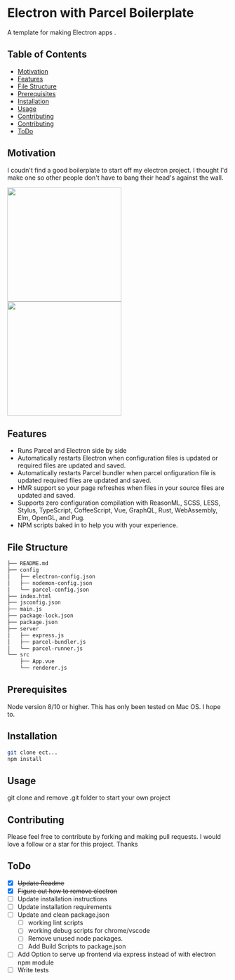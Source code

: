 # Electron with Parcel Boilerplate

A template for making Electron apps .

## Table of Contents

- [Motivation](#Motivation)
- [Features](#Features)
- [File Structure](#File-Structure)
- [Prerequisites](#Prerequisites)
- [Installation](#Installation)
- [Usage](#Usage)
- [Contributing](#Contributing)
- [Contributing](#Contributing)
- [ToDo](#ToDo)

## Motivation

I coudn't find a good boilerplate to start off my electron
project. I thought I'd make one so other people don't have
to bang their head's against the wall.

<img src="https://image.slidesharecdn.com/introvenus-140417215728-phpapp01/95/introduction-to-venusjs-38-638.jpg?cb=1397772361" height="260">

<img src="https://thumbs.dreamstime.com/t/cartoon-stick-man-drawing-conceptual-illustration-headstrong-businessman-running-against-brick-wall-head-first-business-concept-112391908.jpg" height="260">

## Features

- Runs Parcel and Electron side by side
- Automatically restarts Electron when configuration files
  is updated or required files are updated and saved.
- Automatically restarts Parcel bundler when parcel
  onfiguration file is updated required files are updated
  and saved.
- HMR support so your page refreshes when files in your
  source files are updated and saved.
- Supports zero configuration compilation with ReasonML,
  SCSS, LESS, Stylus, TypeScript, CoffeeScript, Vue,
  GraphQL, Rust, WebAssembly, Elm, OpenGL, and Pug.
- NPM scripts baked in to help you with your experience.

## File Structure

```sh
├── README.md
├── config
│   ├── electron-config.json
│   ├── nodemon-config.json
│   └── parcel-config.json
├── index.html
├── jsconfig.json
├── main.js
├── package-lock.json
├── package.json
├── server
│   ├── express.js
│   ├── parcel-bundler.js
│   └── parcel-runner.js
└── src
    ├── App.vue
    └── renderer.js
```

## Prerequisites

Node version 8/10 or higher. This has only been tested on
Mac OS. I hope to.

## Installation

```sh
git clone ect...
npm install
```

## Usage

git clone and remove .git folder to start your own project

## Contributing

Please feel free to contribute by forking and making pull
requests. I would love a follow or a star for this project.
Thanks

## ToDo

- [x] ~~Update Readme~~
- [x] ~~Figure out how to remove electron~~
- [ ] Update installation instructions
- [ ] Update installation requirements
- [ ] Update and clean package.json
  - [ ] working lint scripts
  - [ ] working debug scripts for chrome/vscode
  - [ ] Remove unused node packages.
  - [ ] Add Build Scripts to package.json
- [ ] Add Option to serve up frontend via express instead of
      with electron npm module
- [ ] Write tests
